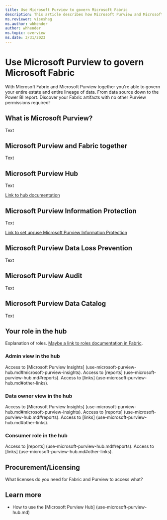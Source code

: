 ```yaml
---
title: Use Microsoft Purview to govern Microsoft Fabric
description: This article describes how Microsoft Purview and Microsoft Fabric work together to deliver a complete, governed data flow.
ms.reviewer: viseshag
ms.author: whhender
author: whhender
ms.topic: overview 
ms.date: 3/31/2023
---
```


# Use Microsoft Purview to govern Microsoft Fabric

With Microsoft Fabric and Microsoft Purview together you're able to govern your entire estate and entire lineage of data. From data source down to the Power BI report.
Discover your Fabric artifacts with no other Purview permissions required!

## What is Microsoft Purview?

Text

## Microsoft Purview and Fabric together

Text

## Microsoft Purview Hub

Text

[Link to hub documentation](use-microsoft-purview-hub.md)

## Microsoft Purview Information Protection

Text

[Link to set up/use Microsoft Purview Information Protection](../placeholder.md)

## Microsoft Purview Data Loss Prevention

Text

## Microsoft Purview Audit

Text

## Microsoft Purview Data Catalog

Text

## Your role in the hub

Explanation of roles. [Maybe a link to roles documentation in Fabric](../placeholder.md).

### Admin view in the hub

Access to [Microsoft Purview Insights] (use-microsoft-purview-hub.md#microsoft-purview-insights).
Access to [reports] (use-microsoft-purview-hub.md#reports).
Access to [links] (use-microsoft-purview-hub.md#other-links).

### Data owner view in the hub

Access to [Microsoft Purview Insights] (use-microsoft-purview-hub.md#microsoft-purview-insights).
Access to [reports] (use-microsoft-purview-hub.md#reports).
Access to [links] (use-microsoft-purview-hub.md#other-links).

### Consumer role in the hub

Access to [reports] (use-microsoft-purview-hub.md#reports).
Access to [links] (use-microsoft-purview-hub.md#other-links).

## Procurement/Licensing

What licenses do you need for Fabric and Purview to access what?

## Learn more

- How to use the [Microsoft Purview Hub] (use-microsoft-purview-hub.md)

